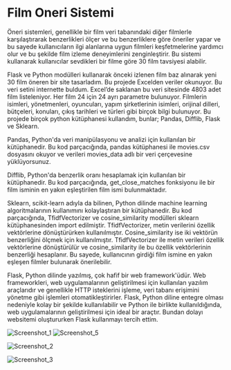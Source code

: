 # Film Oneri Sistemi
 
  Öneri sistemleri, genellikle bir film veri tabanındaki diğer filmlerle karşılaştırarak benzerlikleri ölçer ve bu benzerliklere göre öneriler yapar ve bu sayede kullanıcıların ilgi alanlarına uygun filmleri keşfetmelerine yardımcı olur ve bu şekilde film izleme deneyimlerini zenginleştirir. Bu sistemi kullanarak kullanıcılar sevdikleri bir filme göre 30 film tavsiyesi alabilir.

Flask ve Python modülleri kullanarak önceki izlenen film baz alınarak yeni 30 film öneren bir site tasarladım. Bu projede Excelden veriler okunuyor. Bu veri setini internette buldum. Excel’de saklanan bu veri sitesinde 4803 adet film listeleniyor. Her film 24 için 24 ayrı parametre bulunuyor. Filmlerin isimleri, yönetmenleri, oyuncuları, yapım şirketlerinin isimleri, orijinal dilleri, bütçeleri, konuları, çıkış tarihleri ve türleri gibi birçok bilgi bulunuyor. Bu projede birçok python kütüphanesi kullandım, bunlar; Pandas, Difflib, Flask ve Sklearn.
 
Pandas, Python'da veri manipülasyonu ve analizi için kullanılan bir kütüphanedir. Bu kod parçacığında, pandas kütüphanesi ile movies.csv dosyasını okuyor ve verileri movies_data adlı bir veri çerçevesine yüklüyorsunuz.


Difflib, Python'da benzerlik oranı hesaplamak için kullanılan bir kütüphanedir. Bu kod parçacığında, get_close_matches fonksiyonu ile bir film isminin en yakın eşleştirilen film ismi bulunmaktadır.


Sklearn, scikit-learn adıyla da bilinen, Python dilinde machine learning algoritmalarının kullanımını kolaylaştıran bir kütüphanedir. Bu kod parçacığında, TfidfVectorizer ve cosine_similarity modülleri sklearn kütüphanesinden import edilmiştir. TfidfVectorizer, metin verilerini özellik vektörlerine dönüştürürken kullanılmıştır. Cosine_similarity ise iki vektörün benzerliğini ölçmek için kullanılmıştır. TfidfVectorizer ile metin verileri özellik vektörlerine dönüştürülür ve cosine_similarity ile bu özellik vektörlerinin benzerliği hesaplanır. Bu sayede, kullanıcının girdiği film ismine en yakın eşleşen filmler bulunarak önerilebilir.


Flask, Python dilinde yazılmış, çok hafif bir web framework'üdür. Web frameworkleri, web uygulamalarının geliştirilmesi için kullanılan yazılım araçlarıdır ve genellikle HTTP isteklerini işleme, veri tabanı erişimini yönetme gibi işlemleri otomatikleştirirler. Flask, Python diline entegre olması nedeniyle kolay bir şekilde kullanılabilir ve Python ile birlikte kullanıldığında, web uygulamalarının geliştirilmesi için ideal bir araçtır. Bundan dolayı websitemi oluştururken Flask kullanmayı tercih ettim.
 


![Screenshot_1](https://user-images.githubusercontent.com/64445154/211108855-555510a1-47cc-411a-ac93-4502f933d35a.png)
![Screenshot_5](https://user-images.githubusercontent.com/64445154/211108854-6218cc64-cfa8-4989-b3b2-04393aa3adc6.png)

![Screenshot_2](https://user-images.githubusercontent.com/64445154/211108856-33e39d6e-621f-4674-b5ad-f370d3aa53ff.png)

![Screenshot_3](https://user-images.githubusercontent.com/64445154/211108853-72fa5c9c-17fe-40de-8589-64611f8ad6cf.png)
